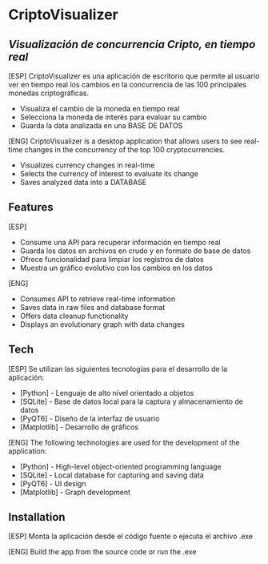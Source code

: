 # CriptoVisualizer
## _Visualización de concurrencia Cripto, en tiempo real_

[ESP]
CriptoVisualizer es una aplicación de escritorio que permite al usuario ver en tiempo real los cambios en la concurrencia de las 100 principales monedas criptográficas.

- Visualiza el cambio de la moneda en tiempo real
- Selecciona la moneda de interés para evaluar su cambio
- Guarda la data analizada en una BASE DE DATOS

[ENG]
CriptoVisualizer is a desktop application that allows users to see real-time changes in the concurrency of the top 100 cryptocurrencies.

- Visualizes currency changes in real-time
- Selects the currency of interest to evaluate its change
- Saves analyzed data into a DATABASE

## Features

[ESP]
- Consume una API para recuperar información en tiempo real
- Guarda los datos en archivos en crudo y en formato de base de datos
- Ofrece funcionalidad para limpiar los registros de datos
- Muestra un gráfico evolutivo con los cambios en los datos

[ENG]
- Consumes API to retrieve real-time information
- Saves data in raw files and database format
- Offers data cleanup functionality
- Displays an evolutionary graph with data changes

## Tech

[ESP]
Se utilizan las siguientes tecnologías para el desarrollo de la aplicación:

- [Python] - Lenguaje de alto nivel orientado a objetos
- [SQLite] - Base de datos local para la captura y almacenamiento de datos
- [PyQT6] - Diseño de la interfaz de usuario
- [Matplotlib] - Desarrollo de gráficos

[ENG]
The following technologies are used for the development of the application:

- [Python] - High-level object-oriented programming language
- [SQLite] - Local database for capturing and saving data
- [PyQT6] - UI design
- [Matplotlib] - Graph development

## Installation

[ESP]
Monta la aplicación desde el código fuente o ejecuta el archivo .exe

[ENG]
Build the app from the source code or run the .exe
